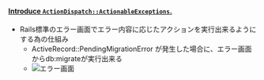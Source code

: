 #### [Introduce `ActionDispatch::ActionableExceptions`.](https://github.com/rails/rails/pull/34788)

* Rails標準のエラー画面でエラー内容に応じたアクションを実行出来るようにする為の仕組み
  * ActiveRecord::PendingMigrationError が発生した場合に、エラー画面からdb:migrateが実行出来る
  * ![エラー画面](https://user-images.githubusercontent.com/604618/50423897-7093d880-0864-11e9-9211-26056016fe5b.png)
